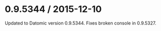 
0.9.5344 / 2015-12-10
=====================

Updated to Datomic version 0.9.5344.
Fixes broken console in 0.9.5327.

